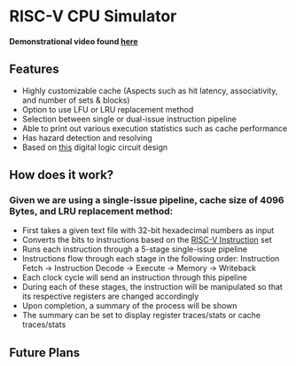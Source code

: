 # RISC-V CPU Simulator

#### Demonstrational video found [here](https://www.youtube.com/watch?v=dQw4w9WgXcQ)

## Features
- Highly customizable cache (Aspects such as hit latency, associativity, and number of sets & blocks)
- Option to use LFU or LRU replacement method
- Selection between single or dual-issue instruction pipeline
- Able to print out various execution statistics such as cache performance
- Has hazard detection and resolving
- Based on [this]() digital logic circuit design

## How does it work?
### Given we are using a single-issue pipeline, cache size of 4096 Bytes, and LRU replacement method:
- First takes a given text file with 32-bit hexadecimal numbers as input
- Converts the bits to instructions based on the [RISC-V Instruction](riscv-card.pdf) set
- Runs each instruction through a 5-stage single-issue pipeline
- Instructions flow through each stage in the following order:
  Instruction Fetch -> Instruction Decode -> Execute -> Memory -> Writeback
- Each clock cycle will send an instruction through this pipeline
- During each of these stages, the instruction will be manipulated so that its respective registers are changed accordingly
- Upon completion, a summary of the process will be shown
- The summary can be set to display register traces/stats or cache traces/stats

## Future Plans
